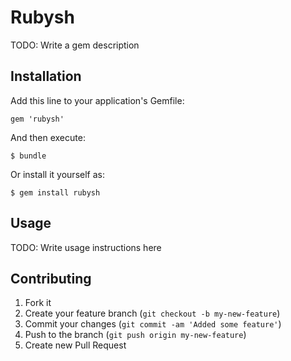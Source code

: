 # Rubysh

TODO: Write a gem description

## Installation

Add this line to your application's Gemfile:

    gem 'rubysh'

And then execute:

    $ bundle

Or install it yourself as:

    $ gem install rubysh

## Usage

TODO: Write usage instructions here

## Contributing

1. Fork it
2. Create your feature branch (`git checkout -b my-new-feature`)
3. Commit your changes (`git commit -am 'Added some feature'`)
4. Push to the branch (`git push origin my-new-feature`)
5. Create new Pull Request

